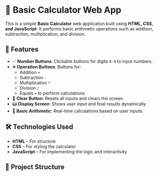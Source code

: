 # 🧮 Basic Calculator Web App

This is a simple **Basic Calculator** web application built using **HTML, CSS, and JavaScript**. It performs basic arithmetic operations such as addition, subtraction, multiplication, and division.

## 🚀 Features

- ✅ **Number Buttons**: Clickable buttons for digits `0-9` to input numbers.
- ➕ **Operation Buttons**: Buttons for:
  - Addition `+`
  - Subtraction `-`
  - Multiplication `*`
  - Division `/`
  - Equals `=` to perform calculations
- 🔄 **Clear Button**: Resets all inputs and clears the screen.
- 📟 **Display Screen**: Shows user input and final results dynamically.
- 🧮 **Basic Arithmetic**: Real-time calculations based on user inputs.

## 🛠️ Technologies Used

- **HTML** – For structure
- **CSS** – For styling the calculator
- **JavaScript** – For implementing the logic and interactivity

## 📁 Project Structure

